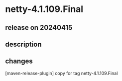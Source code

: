 # netty-4.1.109.Final

## release on 20240415

## description

## changes

[maven-release-plugin] copy for tag netty-4.1.109.Final

